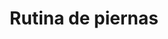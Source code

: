 ---
title: "Rutina de piernas"
excerpt: "¿Qué buen físico quieres tener si tu cuerpo está desbalanceado? Sigue esta rutina para evitar el fenómeno 'patas de pollo'"
---